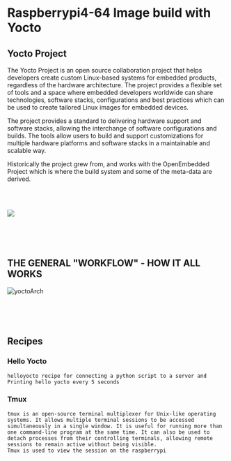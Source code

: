 # Raspberrypi4-64 Image build with Yocto

## Yocto Project

The Yocto Project is an open source collaboration project that helps developers create custom Linux-based systems for embedded products, regardless of the hardware architecture. The project provides a flexible set of tools and a space where embedded developers worldwide can share technologies, software stacks, configurations and best practices which can be used to create tailored Linux images for embedded devices.

The project provides a standard to delivering hardware support and software stacks, allowing the interchange of software configurations and builds. The tools allow users to build and support customizations for multiple hardware platforms and software stacks in a maintainable and scalable way.

Historically the project grew from, and works with the OpenEmbedded Project which is where the build system and some of the meta-data are derived.

<br />
<br />

![](https://www.yoctoproject.org/wp-content/uploads/2018/02/yp-diagram-details.png)

 <br />
 <br />
 <br />
  

## THE GENERAL "WORKFLOW" - HOW IT ALL WORKS



![yoctoArch](https://www.yoctoproject.org/wp-content/uploads/2017/07/yp-how-it-works-new-diagram.png)

 <br /> 
 <br /> 
 <br />

## Recipes

### Hello Yocto

    helloyocto recipe for connecting a python script to a server and Printing hello yocto every 5 seconds

### Tmux

    tmux is an open-source terminal multiplexer for Unix-like operating systems. It allows multiple terminal sessions to be accessed simultaneously in a single window. It is useful for running more than one command-line program at the same time. It can also be used to detach processes from their controlling terminals, allowing remote sessions to remain active without being visible.
    Tmux is used to view the session on the raspberrypi 



